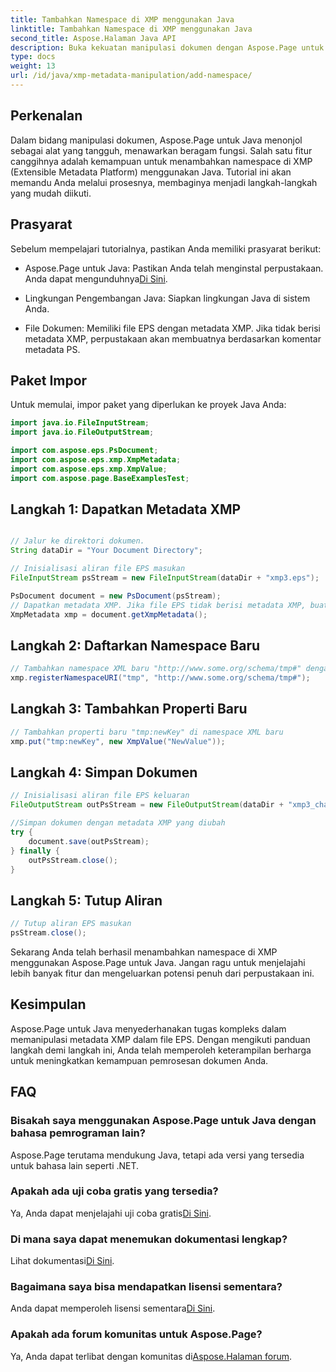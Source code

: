 ```yaml
---
title: Tambahkan Namespace di XMP menggunakan Java
linktitle: Tambahkan Namespace di XMP menggunakan Java
second_title: Aspose.Halaman Java API
description: Buka kekuatan manipulasi dokumen dengan Aspose.Page untuk Java. Pelajari cara menambahkan namespace XMP dengan mudah dalam panduan komprehensif ini.
type: docs
weight: 13
url: /id/java/xmp-metadata-manipulation/add-namespace/
---
```


## Perkenalan

Dalam bidang manipulasi dokumen, Aspose.Page untuk Java menonjol sebagai alat yang tangguh, menawarkan beragam fungsi. Salah satu fitur canggihnya adalah kemampuan untuk menambahkan namespace di XMP (Extensible Metadata Platform) menggunakan Java. Tutorial ini akan memandu Anda melalui prosesnya, membaginya menjadi langkah-langkah yang mudah diikuti.

## Prasyarat

Sebelum mempelajari tutorialnya, pastikan Anda memiliki prasyarat berikut:

-  Aspose.Page untuk Java: Pastikan Anda telah menginstal perpustakaan. Anda dapat mengunduhnya[Di Sini](https://releases.aspose.com/page/java/).

- Lingkungan Pengembangan Java: Siapkan lingkungan Java di sistem Anda.

- File Dokumen: Memiliki file EPS dengan metadata XMP. Jika tidak berisi metadata XMP, perpustakaan akan membuatnya berdasarkan komentar metadata PS.

## Paket Impor

Untuk memulai, impor paket yang diperlukan ke proyek Java Anda:

```java
import java.io.FileInputStream;
import java.io.FileOutputStream;

import com.aspose.eps.PsDocument;
import com.aspose.eps.xmp.XmpMetadata;
import com.aspose.eps.xmp.XmpValue;
import com.aspose.page.BaseExamplesTest;
```

## Langkah 1: Dapatkan Metadata XMP

```java

// Jalur ke direktori dokumen.
String dataDir = "Your Document Directory";

// Inisialisasi aliran file EPS masukan
FileInputStream psStream = new FileInputStream(dataDir + "xmp3.eps");

PsDocument document = new PsDocument(psStream);
// Dapatkan metadata XMP. Jika file EPS tidak berisi metadata XMP, buat yang baru berisi nilai dari komentar metadata PS (%%Creator, %%CreateDate, %%Title, dll.)
XmpMetadata xmp = document.getXmpMetadata();
```

## Langkah 2: Daftarkan Namespace Baru

```java
// Tambahkan namespace XML baru "http://www.some.org/schema/tmp#" dengan awalan "tmp"
xmp.registerNamespaceURI("tmp", "http://www.some.org/schema/tmp#");
```

## Langkah 3: Tambahkan Properti Baru

```java
// Tambahkan properti baru "tmp:newKey" di namespace XML baru
xmp.put("tmp:newKey", new XmpValue("NewValue"));
```

## Langkah 4: Simpan Dokumen

```java
// Inisialisasi aliran file EPS keluaran
FileOutputStream outPsStream = new FileOutputStream(dataDir + "xmp3_changed.eps");

//Simpan dokumen dengan metadata XMP yang diubah
try {
    document.save(outPsStream);
} finally {
    outPsStream.close();
}
```

## Langkah 5: Tutup Aliran

```java
// Tutup aliran EPS masukan
psStream.close();
```

Sekarang Anda telah berhasil menambahkan namespace di XMP menggunakan Aspose.Page untuk Java. Jangan ragu untuk menjelajahi lebih banyak fitur dan mengeluarkan potensi penuh dari perpustakaan ini.

## Kesimpulan

Aspose.Page untuk Java menyederhanakan tugas kompleks dalam memanipulasi metadata XMP dalam file EPS. Dengan mengikuti panduan langkah demi langkah ini, Anda telah memperoleh keterampilan berharga untuk meningkatkan kemampuan pemrosesan dokumen Anda.

## FAQ

### Bisakah saya menggunakan Aspose.Page untuk Java dengan bahasa pemrograman lain?
Aspose.Page terutama mendukung Java, tetapi ada versi yang tersedia untuk bahasa lain seperti .NET.

### Apakah ada uji coba gratis yang tersedia?
 Ya, Anda dapat menjelajahi uji coba gratis[Di Sini](https://releases.aspose.com/).

### Di mana saya dapat menemukan dokumentasi lengkap?
 Lihat dokumentasi[Di Sini](https://reference.aspose.com/page/java/).

### Bagaimana saya bisa mendapatkan lisensi sementara?
 Anda dapat memperoleh lisensi sementara[Di Sini](https://purchase.aspose.com/temporary-license/).

### Apakah ada forum komunitas untuk Aspose.Page?
 Ya, Anda dapat terlibat dengan komunitas di[Aspose.Halaman forum](https://forum.aspose.com/c/page/39).